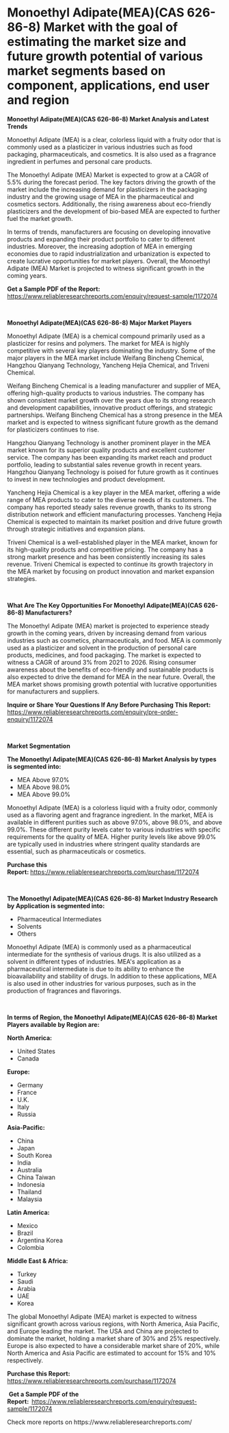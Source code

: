 <p><h1>Monoethyl Adipate(MEA)(CAS 626-86-8) Market with the goal of estimating the market size and future growth potential of various market segments based on component, applications, end user and region</h1></p><p><strong>Monoethyl Adipate(MEA)(CAS 626-86-8) Market Analysis and Latest Trends</strong></p>
<p><p>Monoethyl Adipate (MEA) is a clear, colorless liquid with a fruity odor that is commonly used as a plasticizer in various industries such as food packaging, pharmaceuticals, and cosmetics. It is also used as a fragrance ingredient in perfumes and personal care products.</p><p>The Monoethyl Adipate (MEA) Market is expected to grow at a CAGR of 5.5% during the forecast period. The key factors driving the growth of the market include the increasing demand for plasticizers in the packaging industry and the growing usage of MEA in the pharmaceutical and cosmetics sectors. Additionally, the rising awareness about eco-friendly plasticizers and the development of bio-based MEA are expected to further fuel the market growth.</p><p>In terms of trends, manufacturers are focusing on developing innovative products and expanding their product portfolio to cater to different industries. Moreover, the increasing adoption of MEA in emerging economies due to rapid industrialization and urbanization is expected to create lucrative opportunities for market players. Overall, the Monoethyl Adipate (MEA) Market is projected to witness significant growth in the coming years.</p></p>
<p><strong>Get a Sample PDF of the Report:&nbsp;</strong> <a href="https://www.reliableresearchreports.com/enquiry/request-sample/1172074">https://www.reliableresearchreports.com/enquiry/request-sample/1172074</a></p>
<p>&nbsp;</p>
<p><strong>Monoethyl Adipate(MEA)(CAS 626-86-8) Major Market Players</strong></p>
<p><p>Monoethyl Adipate (MEA) is a chemical compound primarily used as a plasticizer for resins and polymers. The market for MEA is highly competitive with several key players dominating the industry. Some of the major players in the MEA market include Weifang Bincheng Chemical, Hangzhou Qianyang Technology, Yancheng Hejia Chemical, and Triveni Chemical.</p><p>Weifang Bincheng Chemical is a leading manufacturer and supplier of MEA, offering high-quality products to various industries. The company has shown consistent market growth over the years due to its strong research and development capabilities, innovative product offerings, and strategic partnerships. Weifang Bincheng Chemical has a strong presence in the MEA market and is expected to witness significant future growth as the demand for plasticizers continues to rise.</p><p>Hangzhou Qianyang Technology is another prominent player in the MEA market known for its superior quality products and excellent customer service. The company has been expanding its market reach and product portfolio, leading to substantial sales revenue growth in recent years. Hangzhou Qianyang Technology is poised for future growth as it continues to invest in new technologies and product development.</p><p>Yancheng Hejia Chemical is a key player in the MEA market, offering a wide range of MEA products to cater to the diverse needs of its customers. The company has reported steady sales revenue growth, thanks to its strong distribution network and efficient manufacturing processes. Yancheng Hejia Chemical is expected to maintain its market position and drive future growth through strategic initiatives and expansion plans.</p><p>Triveni Chemical is a well-established player in the MEA market, known for its high-quality products and competitive pricing. The company has a strong market presence and has been consistently increasing its sales revenue. Triveni Chemical is expected to continue its growth trajectory in the MEA market by focusing on product innovation and market expansion strategies.</p></p>
<p>&nbsp;</p>
<p><strong>What Are The Key Opportunities For Monoethyl Adipate(MEA)(CAS 626-86-8) Manufacturers?</strong></p>
<p><p>The Monoethyl Adipate (MEA) market is projected to experience steady growth in the coming years, driven by increasing demand from various industries such as cosmetics, pharmaceuticals, and food. MEA is commonly used as a plasticizer and solvent in the production of personal care products, medicines, and food packaging. The market is expected to witness a CAGR of around 3% from 2021 to 2026. Rising consumer awareness about the benefits of eco-friendly and sustainable products is also expected to drive the demand for MEA in the near future. Overall, the MEA market shows promising growth potential with lucrative opportunities for manufacturers and suppliers.</p></p>
<p><strong>Inquire or Share Your Questions If Any Before Purchasing This Report:</strong> <a href="https://www.reliableresearchreports.com/enquiry/pre-order-enquiry/1172074">https://www.reliableresearchreports.com/enquiry/pre-order-enquiry/1172074</a></p>
<p>&nbsp;</p>
<p><strong>Market Segmentation</strong></p>
<p><strong>The Monoethyl Adipate(MEA)(CAS 626-86-8) Market Analysis by types is segmented into:</strong></p>
<p><ul><li>MEA Above 97.0%</li><li>MEA Above 98.0%</li><li>MEA Above 99.0%</li></ul></p>
<p><p>Monoethyl Adipate (MEA) is a colorless liquid with a fruity odor, commonly used as a flavoring agent and fragrance ingredient. In the market, MEA is available in different purities such as above 97.0%, above 98.0%, and above 99.0%. These different purity levels cater to various industries with specific requirements for the quality of MEA. Higher purity levels like above 99.0% are typically used in industries where stringent quality standards are essential, such as pharmaceuticals or cosmetics.</p></p>
<p><strong>Purchase this Report:&nbsp;</strong><a href="https://www.reliableresearchreports.com/purchase/1172074">https://www.reliableresearchreports.com/purchase/1172074</a></p>
<p>&nbsp;</p>
<p><strong>The Monoethyl Adipate(MEA)(CAS 626-86-8) Market Industry Research by Application is segmented into:</strong></p>
<p><ul><li>Pharmaceutical Intermediates</li><li>Solvents</li><li>Others</li></ul></p>
<p><p>Monoethyl Adipate (MEA) is commonly used as a pharmaceutical intermediate for the synthesis of various drugs. It is also utilized as a solvent in different types of industries. MEA's application as a pharmaceutical intermediate is due to its ability to enhance the bioavailability and stability of drugs. In addition to these applications, MEA is also used in other industries for various purposes, such as in the production of fragrances and flavorings.</p></p>
<p>&nbsp;</p>
<p><strong>In terms of Region, the Monoethyl Adipate(MEA)(CAS 626-86-8) Market Players available by Region are:</strong></p>
<p>
    <p> <strong> North America: </strong>
        <ul>
            <li>United States</li>
            <li>Canada</li>
        </ul>
        </p> 
    <p> <strong> Europe: </strong>
        <ul>
            <li>Germany</li>
            <li>France</li>
            <li>U.K.</li>
            <li>Italy</li>
            <li>Russia</li>
        </ul>
        </p> 
    <p> <strong> Asia-Pacific: </strong>
        <ul>
            <li>China</li>
            <li>Japan</li>
            <li>South Korea</li>
            <li>India</li>
            <li>Australia</li>
            <li>China Taiwan</li>
            <li>Indonesia</li>
            <li>Thailand</li>
            <li>Malaysia</li>
        </ul>
        </p> 
    <p> <strong> Latin America: </strong>
        <ul>
            <li>Mexico</li>
            <li>Brazil</li>
            <li>Argentina Korea</li>
            <li>Colombia</li>
        </ul>
        </p> 
    <p> <strong> Middle East & Africa: </strong>
        <ul>
            <li>Turkey</li>
            <li>Saudi</li>
            <li>Arabia</li>
            <li>UAE</li>
            <li>Korea</li>
        </ul>
    </p>
    </p>
<p><p>The global Monoethyl Adipate (MEA) market is expected to witness significant growth across various regions, with North America, Asia Pacific, and Europe leading the market. The USA and China are projected to dominate the market, holding a market share of 30% and 25% respectively. Europe is also expected to have a considerable market share of 20%, while North America and Asia Pacific are estimated to account for 15% and 10% respectively.</p></p>
<p><strong>Purchase this Report: </strong><a href="https://www.reliableresearchreports.com/purchase/1172074">https://www.reliableresearchreports.com/purchase/1172074</a></p>
<p>&nbsp;<strong>Get a Sample PDF of the Report:&nbsp;&nbsp;</strong><a href="https://www.reliableresearchreports.com/enquiry/request-sample/1172074">https://www.reliableresearchreports.com/enquiry/request-sample/1172074</a></p>
<p><strong></strong></p>
<p>Check more reports on https://www.reliableresearchreports.com/</p>